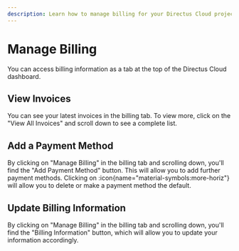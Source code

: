 ```yaml
---
description: Learn how to manage billing for your Directus Cloud project.
---
```

# Manage Billing

<!-- TODO: Image -->

You can access billing information as a tab at the top of the Directus Cloud dashboard.

## View Invoices

You can see your latest invoices in the billing tab. To view more, click on the "View All Invoices" and scroll down to see a complete list.

## Add a Payment Method

By clicking on "Manage Billing" in the billing tab and scrolling down, you'll find the "Add Payment Method" button. This will allow you to add further payment methods. Clicking on :icon{name="material-symbols:more-horiz"} will allow you to delete or make a payment method the default.

## Update Billing Information

By clicking on "Manage Billing" in the billing tab and scrolling down, you'll find the "Billing Information" button, which will allow you to update your information accordingly.